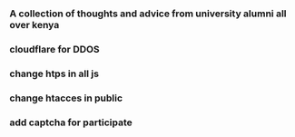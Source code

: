 ### A collection of thoughts and advice from university alumni all over kenya

### cloudflare for DDOS

### change htps in all js

### change htacces in public

### add captcha for participate
